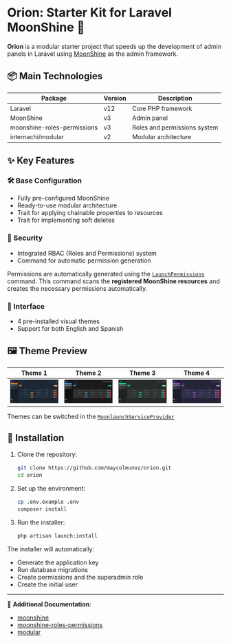 # Orion: Starter Kit for Laravel MoonShine 🚀

**Orion** is a modular starter project that speeds up the development of admin panels in Laravel using [MoonShine](https://moonshine-laravel.com/) as the admin framework.

## 📦 Main Technologies

| Package                     | Version | Description                  |
| --------------------------- | ------- | ---------------------------- |
| Laravel                     | v12     | Core PHP framework           |
| MoonShine                   | v3      | Admin panel                  |
| moonshine-roles-permissions | v3      | Roles and permissions system |
| internachi/modular          | v2      | Modular architecture         |

## ✨ Key Features

### 🛠 Base Configuration

-   Fully pre-configured MoonShine
-   Ready-to-use modular architecture
-   Trait for applying chainable properties to resources  
-   Trait for implementing soft deletes 

### 🔐 Security

-   Integrated RBAC (Roles and Permissions) system
-   Command for automatic permission generation

Permissions are automatically generated using the [`LaunchPermissions`](app-modules/moonlaunch/src/Console/Commands/LaunchPermissions.php) command. This command scans the **registered MoonShine resources** and creates the necessary permissions automatically.

### 🎨 Interface

-   4 pre-installed visual themes
-   Support for both English and Spanish

## 🖼 Theme Preview

| Theme 1                           | Theme 2                           | Theme 3                           | Theme 4                           |
| --------------------------------- | --------------------------------- | --------------------------------- | --------------------------------- |
| ![Theme 1](./_docs/themes/1.webp) | ![Theme 2](./_docs/themes/2.webp) | ![Theme 3](./_docs/themes/3.webp) | ![Theme 4](./_docs/themes/4.webp) |

Themes can be switched in the [`MoonlaunchServiceProvider`](app-modules/moonlaunch/src/Providers/MoonlaunchServiceProvider.php)


## 🚀 Installation

1. Clone the repository:

    ```bash
    git clone https://github.com/maycolmunoz/orion.git
    cd orion
    ```

2. Set up the environment:

    ```bash
    cp .env.example .env
    composer install
    ```

3. Run the installer:
    ```bash
    php artisan launch:install
    ```

The installer will automatically:

-   Generate the application key
-   Run database migrations
-   Create permissions and the superadmin role
-   Create the initial user

---

📘 **Additional Documentation**:

-   [moonshine](https://moonshine-laravel.com/docs)
-   [moonshine-roles-permissions](https://github.com/SWEET1S/moonshine-roles-permissions/)
-   [modular](https://github.com/InterNACHI/modular)
